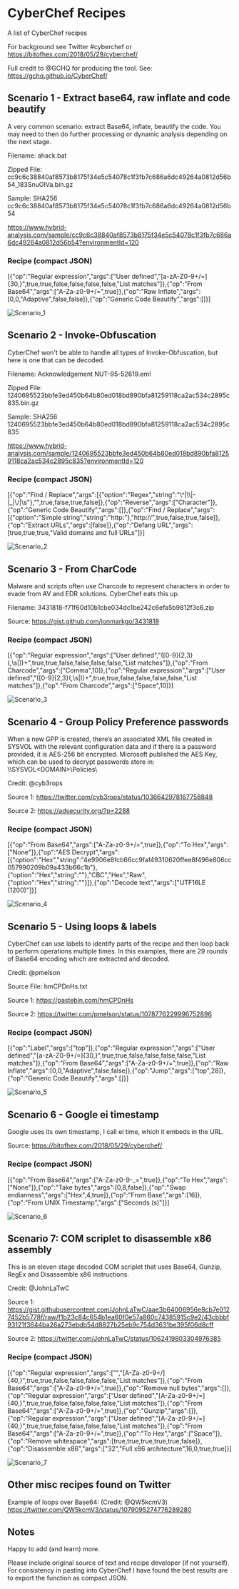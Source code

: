 # CyberChef Recipes

A list of CyberChef recipes 

For background see Twitter #cyberchef or https://bitofhex.com/2018/05/29/cyberchef/

Full credit to @GCHQ for producing the tool. See: https://gchq.github.io/CyberChef/


## Scenario 1 - Extract base64, raw inflate and code beautify

A very common scenario: extract Base64, inflate, beautify the code. You may need to then do further processing or dynamic analysis depending on the next stage.

Filename: ahack.bat

Zipped File: cc9c6c38840af8573b8175f34e5c54078c1f3fb7c686a6dc49264a0812d56b54_183SnuOIVa.bin.gz

Sample: SHA256 cc9c6c38840af8573b8175f34e5c54078c1f3fb7c686a6dc49264a0812d56b54

https://www.hybrid-analysis.com/sample/cc9c6c38840af8573b8175f34e5c54078c1f3fb7c686a6dc49264a0812d56b54?environmentId=120

### Recipe (compact JSON)

[{"op":"Regular expression","args":["User defined","[a-zA-Z0-9+/=]{30,}",true,true,false,false,false,false,"List matches"]},{"op":"From Base64","args":["A-Za-z0-9+/=",true]},{"op":"Raw Inflate","args":[0,0,"Adaptive",false,false]},{"op":"Generic Code Beautify","args":[]}]

![Scenario_1](https://github.com/mattnotmax/cyber-chef-recipes/blob/master/screenshots/scenario_1.PNG)


## Scenario 2 - Invoke-Obfuscation

CyberChef won't be able to handle all types of Invoke-Obfuscation, but here is one that can be decoded.

Filename: Acknowledgement NUT-95-52619.eml

Zipped File: 1240695523bbfe3ed450b64b80ed018bd890bfa81259118ca2ac534c2895c835.bin.gz

Sample: SHA256 1240695523bbfe3ed450b64b80ed018bd890bfa81259118ca2ac534c2895c835

https://www.hybrid-analysis.com/sample/1240695523bbfe3ed450b64b80ed018bd890bfa81259118ca2ac534c2895c835?environmentId=120


### Recipe (compact JSON)

[{"op":"Find / Replace","args":[{"option":"Regex","string":"\\^|\\\\|-|_|\\/|\\s"},"",true,false,true,false]},{"op":"Reverse","args":["Character"]},{"op":"Generic Code Beautify","args":[]},{"op":"Find / Replace","args":[{"option":"Simple string","string":"http:"},"http://",true,false,true,false]},{"op":"Extract URLs","args":[false]},{"op":"Defang URL","args":[true,true,true,"Valid domains and full URLs"]}]

![Scenario_2](https://github.com/mattnotmax/cyber-chef-recipes/blob/master/screenshots/scenario_2.PNG)

## Scenario 3 - From CharCode

Malware and scripts often use Charcode to represent characters in order to evade from AV and EDR solutions. CyberChef eats this up.

Filename: 3431818-f71f60d10b1cbe034dc1be242c6efa5b9812f3c6.zip

Source: https://gist.github.com/jonmarkgo/3431818

### Recipe (compact JSON)

[{"op":"Regular expression","args":["User defined","([0-9]{2,3}(,\\s|))+",true,true,false,false,false,false,"List matches"]},{"op":"From Charcode","args":["Comma",10]},{"op":"Regular expression","args":["User defined","([0-9]{2,3}(,\\s|))+",true,true,false,false,false,false,"List matches"]},{"op":"From Charcode","args":["Space",10]}]

![Scenario_3](https://github.com/mattnotmax/cyber-chef-recipes/blob/master/screenshots/scenario_3.PNG)

## Scenario 4 - Group Policy Preference passwords

When a new GPP is created, there’s an associated XML file created in SYSVOL with the relevant configuration data and if there is a password provided, it is AES-256 bit encrypted. Microsoft published the AES Key, which can be used to decrypt passwords store in:  \\<DOMAIN>\SYSVOL\<DOMAIN>\Policies\

Credit: @cyb3rops

Source 1: https://twitter.com/cyb3rops/status/1036642978167758848

Source 2: https://adsecurity.org/?p=2288

### Recipe (compact JSON)

[{"op":"From Base64","args":["A-Za-z0-9+/=",true]},{"op":"To Hex","args":["None"]},{"op":"AES Decrypt","args":[{"option":"Hex","string":"4e9906e8fcb66cc9faf49310620ffee8f496e806cc057990209b09a433b66c1b"},{"option":"Hex","string":""},"CBC","Hex","Raw",{"option":"Hex","string":""}]},{"op":"Decode text","args":["UTF16LE (1200)"]}]

![Scenario_4](https://github.com/mattnotmax/cyber-chef-recipes/blob/master/screenshots/scenario_4.PNG)

## Scenario 5 - Using loops & labels

CyberChef can use labels to identify parts of the recipe and then loop back to perform operations multiple times. In this examples, there are 29 rounds of Base64 encoding which are extracted and decoded.

Credit: @pmelson

Source File: hmCPDnHs.txt

Source 1: https://pastebin.com/hmCPDnHs

Source 2: https://twitter.com/pmelson/status/1078776229996752896

### Recipe (compact JSON)

[{"op":"Label","args":["top"]},{"op":"Regular expression","args":["User defined","[a-zA-Z0-9+/=]{30,}",true,true,false,false,false,false,"List matches"]},{"op":"From Base64","args":["A-Za-z0-9+/=",true]},{"op":"Raw Inflate","args":[0,0,"Adaptive",false,false]},{"op":"Jump","args":["top",28]},{"op":"Generic Code Beautify","args":[]}]

![Scenario_5](https://github.com/mattnotmax/cyber-chef-recipes/blob/master/screenshots/scenario_5.PNG)


## Scenario 6 - Google ei timestamp

Google uses its own timestamp, I call ei time, which it embeds in the URL.

Source: https://bitofhex.com/2018/05/29/cyberchef/

### Recipe (compact JSON)

[{"op":"From Base64","args":["A-Za-z0-9-_=",true]},{"op":"To Hex","args":["None"]},{"op":"Take bytes","args":[0,8,false]},{"op":"Swap endianness","args":["Hex",4,true]},{"op":"From Base","args":[16]},{"op":"From UNIX Timestamp","args":["Seconds (s)"]}]


![Scenario_6](https://github.com/mattnotmax/cyber-chef-recipes/blob/master/screenshots/scenario_6.PNG)

## Scenario 7: COM scriplet to disassemble x86 assembly

This is an eleven stage decoded COM scriplet that uses Base64, Gunzip, RegEx and Disassemble x86 instructions.

Credit: @JohnLaTwC

Source 1: https://gist.githubusercontent.com/JohnLaTwC/aae3b64006956e8cb7e0127452b5778f/raw/f1b23c84c654b1ea60f0e57a860c74385915c9e2/43cbbbf93121f3644ba26a273ebdb54d8827b25eb9c754d3631be395f06d8cff

Source 2: https://twitter.com/JohnLaTwC/status/1062419803304976385

### Recipe (compact JSON)

[{"op":"Regular expression","args":["","[A-Za-z0-9=/]{40,}",true,true,false,false,false,false,"List matches"]},{"op":"From Base64","args":["A-Za-z0-9+/=",true]},{"op":"Remove null bytes","args":[]},{"op":"Regular expression","args":["User defined","[A-Za-z0-9+/=]{40,}",true,true,false,false,false,false,"List matches"]},{"op":"From Base64","args":["A-Za-z0-9+/=",true]},{"op":"Gunzip","args":[]},{"op":"Regular expression","args":["User defined","[A-Za-z0-9+/=]{40,}",true,true,false,false,false,false,"List matches"]},{"op":"From Base64","args":["A-Za-z0-9+/=",true]},{"op":"To Hex","args":["Space"]},{"op":"Remove whitespace","args":[true,true,true,true,true,false]},{"op":"Disassemble x86","args":["32","Full x86 architecture",16,0,true,true]}]

![Scenario_7](https://github.com/mattnotmax/cyber-chef-recipes/blob/master/screenshots/scenario_7.png)

## Other misc recipes found on Twitter

Example of loops over Base64: (Credit: @QW5kcmV3)
https://twitter.com/QW5kcmV3/status/1079095274776289280




## Notes

Happy to add (and learn) more. 

Please include original source of text and recipe developer (if not yourself). For consistency in pasting into CyberChef I have found the best results are to export the function as compact JSON.


